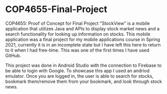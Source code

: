 # COP4655-Final-Project
COP4655: Proof of Concept for Final Project
"StockView" is a mobile application that utilizes Java and APIs to display stock market news and a search functionality for looking up information on stocks.
This mobile application was a final project for my mobile applications course in Spring 2021, currently it is in an incomplete state but I have left this here
to return to it when I had free-time. This was one of the first times I have used GitHub.

This project was done in Android Studio with the connection to Firebase to be able to login with Google.
To showcase this app I used an andriod emulator.
Once you are logged in, the user is able to search for stocks, bookmark them/remove them from your bookmark, and look through stock news.
